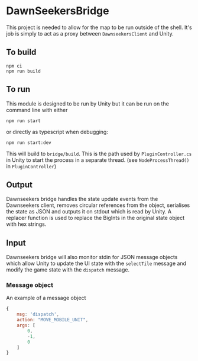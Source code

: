 # DawnSeekersBridge

This project is needed to allow for the map to be run outside of the shell. It's job is simply to act as a proxy between `DawnseekersClient` and Unity.

## To build

```
npm ci
npm run build
```

## To run

This module is designed to be run by Unity but it can be run on the command line with either

`npm run start`

or directly as typescript when debugging:

`npm run start:dev`

This will build to `bridge/build`. This is the path used by `PluginController.cs` in Unity to start the process in a separate thread. (see `NodeProcessThread()` in `PluginController`)

## Output

Dawnseekers bridge handles the state update events from the Dawnseekers client, removes circular references from the object, serialises the state as JSON and outputs it on stdout which is read by Unity. A replacer function is used to replace the BigInts in the original state object with hex strings.

## Input

Dawnseekers bridge will also monitor stdin for JSON message objects which allow Unity to update the UI state with the `selectTile` message and modify the game state with the `dispatch` message.

### Message object

An example of a message object

```javascript
{
    msg: 'dispatch',
    action: "MOVE_MOBILE_UNIT",
    args: [
        0,
        -1,
        0
    ]
}
```
